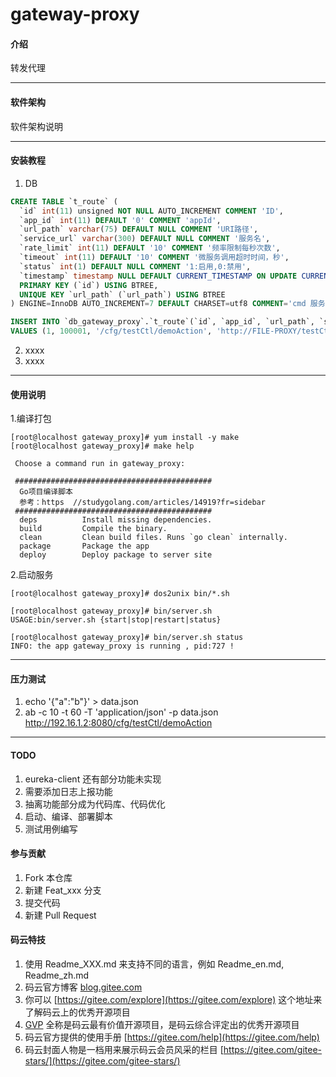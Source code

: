 # gateway-proxy

#### 介绍
转发代理

------------------------------------

#### 软件架构
软件架构说明


------------------------------------

#### 安装教程

1.  DB

```sql
CREATE TABLE `t_route` (
  `id` int(11) unsigned NOT NULL AUTO_INCREMENT COMMENT 'ID',
  `app_id` int(11) DEFAULT '0' COMMENT 'appId',
  `url_path` varchar(75) DEFAULT NULL COMMENT 'URI路径',
  `service_url` varchar(300) DEFAULT NULL COMMENT '服务名',
  `rate_limit` int(11) DEFAULT '10' COMMENT '频率限制每秒次数',
  `timeout` int(11) DEFAULT '10' COMMENT '微服务调用超时时间，秒',
  `status` int(1) DEFAULT NULL COMMENT '1:启用,0:禁用',
  `timestamp` timestamp NULL DEFAULT CURRENT_TIMESTAMP ON UPDATE CURRENT_TIMESTAMP,
  PRIMARY KEY (`id`) USING BTREE,
  UNIQUE KEY `url_path` (`url_path`) USING BTREE
) ENGINE=InnoDB AUTO_INCREMENT=7 DEFAULT CHARSET=utf8 COMMENT='cmd 服务名映射表';

INSERT INTO `db_gateway_proxy`.`t_route`(`id`, `app_id`, `url_path`, `service_url`, `rate_limit`, `timeout`, `status`, `timestamp`)
VALUES (1, 100001, '/cfg/testCtl/demoAction', 'http://FILE-PROXY/testCtl/demoAction', 2, 60, 1, '2020-03-26 19:50:59');

```


2.  xxxx
3.  xxxx


------------------------------------


#### 使用说明

1.编译打包
```shell script
[root@localhost gateway_proxy]# yum install -y make
[root@localhost gateway_proxy]# make help

 Choose a command run in gateway_proxy:

 ############################################
  Go项目编译脚本
  参考：https  //studygolang.com/articles/14919?fr=sidebar
 ############################################
  deps          Install missing dependencies.
  build         Compile the binary.
  clean         Clean build files. Runs `go clean` internally.
  package       Package the app
  deploy        Deploy package to server site
```

2.启动服务
```shell script
[root@localhost gateway_proxy]# dos2unix bin/*.sh

[root@localhost gateway_proxy]# bin/server.sh
USAGE:bin/server.sh {start|stop|restart|status}

[root@localhost gateway_proxy]# bin/server.sh status
INFO: the app gateway_proxy is running , pid:727 !
```

------------------------------------


#### 压力测试
1. echo '{"a":"b"}' > data.json
2. ab -c 10 -t 60 -T 'application/json' -p data.json http://192.16.1.2:8080/cfg/testCtl/demoAction

------------------------------------

#### TODO
1. eureka-client 还有部分功能未实现
2. 需要添加日志上报功能
3. 抽离功能部分成为代码库、代码优化
4. 启动、编译、部署脚本
5. 测试用例编写

#### 参与贡献

1.  Fork 本仓库
2.  新建 Feat_xxx 分支
3.  提交代码
4.  新建 Pull Request


#### 码云特技

1.  使用 Readme\_XXX.md 来支持不同的语言，例如 Readme\_en.md, Readme\_zh.md
2.  码云官方博客 [blog.gitee.com](https://blog.gitee.com)
3.  你可以 [https://gitee.com/explore](https://gitee.com/explore) 这个地址来了解码云上的优秀开源项目
4.  [GVP](https://gitee.com/gvp) 全称是码云最有价值开源项目，是码云综合评定出的优秀开源项目
5.  码云官方提供的使用手册 [https://gitee.com/help](https://gitee.com/help)
6.  码云封面人物是一档用来展示码云会员风采的栏目 [https://gitee.com/gitee-stars/](https://gitee.com/gitee-stars/)
